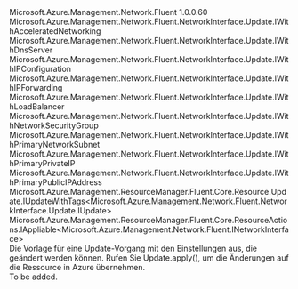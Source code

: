 <Type Name="IUpdate" FullName="Microsoft.Azure.Management.Network.Fluent.NetworkInterface.Update.IUpdate">
  <TypeSignature Language="C#" Value="public interface IUpdate : Microsoft.Azure.Management.Network.Fluent.NetworkInterface.Update.IWithAcceleratedNetworking, Microsoft.Azure.Management.Network.Fluent.NetworkInterface.Update.IWithDnsServer, Microsoft.Azure.Management.Network.Fluent.NetworkInterface.Update.IWithIPConfiguration, Microsoft.Azure.Management.Network.Fluent.NetworkInterface.Update.IWithIPForwarding, Microsoft.Azure.Management.Network.Fluent.NetworkInterface.Update.IWithLoadBalancer, Microsoft.Azure.Management.Network.Fluent.NetworkInterface.Update.IWithNetworkSecurityGroup, Microsoft.Azure.Management.Network.Fluent.NetworkInterface.Update.IWithPrimaryNetworkSubnet, Microsoft.Azure.Management.Network.Fluent.NetworkInterface.Update.IWithPrimaryPrivateIP, Microsoft.Azure.Management.Network.Fluent.NetworkInterface.Update.IWithPrimaryPublicIPAddress, Microsoft.Azure.Management.ResourceManager.Fluent.Core.Resource.Update.IUpdateWithTags&lt;Microsoft.Azure.Management.Network.Fluent.NetworkInterface.Update.IUpdate&gt;, Microsoft.Azure.Management.ResourceManager.Fluent.Core.ResourceActions.IAppliable&lt;Microsoft.Azure.Management.Network.Fluent.INetworkInterface&gt;" />
  <TypeSignature Language="ILAsm" Value=".class public interface auto ansi abstract IUpdate implements class Microsoft.Azure.Management.Network.Fluent.NetworkInterface.Update.IWithAcceleratedNetworking, class Microsoft.Azure.Management.Network.Fluent.NetworkInterface.Update.IWithDnsServer, class Microsoft.Azure.Management.Network.Fluent.NetworkInterface.Update.IWithIPConfiguration, class Microsoft.Azure.Management.Network.Fluent.NetworkInterface.Update.IWithIPForwarding, class Microsoft.Azure.Management.Network.Fluent.NetworkInterface.Update.IWithLoadBalancer, class Microsoft.Azure.Management.Network.Fluent.NetworkInterface.Update.IWithNetworkSecurityGroup, class Microsoft.Azure.Management.Network.Fluent.NetworkInterface.Update.IWithPrimaryNetworkSubnet, class Microsoft.Azure.Management.Network.Fluent.NetworkInterface.Update.IWithPrimaryPrivateIP, class Microsoft.Azure.Management.Network.Fluent.NetworkInterface.Update.IWithPrimaryPublicIPAddress, class Microsoft.Azure.Management.ResourceManager.Fluent.Core.Resource.Update.IUpdateWithTags`1&lt;class Microsoft.Azure.Management.Network.Fluent.NetworkInterface.Update.IUpdate&gt;, class Microsoft.Azure.Management.ResourceManager.Fluent.Core.ResourceActions.IAppliable`1&lt;class Microsoft.Azure.Management.Network.Fluent.INetworkInterface&gt;, class Microsoft.Azure.Management.ResourceManager.Fluent.Core.ResourceActions.IIndexable" />
  <TypeSignature Language="DocId" Value="T:Microsoft.Azure.Management.Network.Fluent.NetworkInterface.Update.IUpdate" />
  <TypeSignature Language="VB.NET" Value="Public Interface IUpdate&#xA;Implements IAppliable(Of INetworkInterface), IUpdateWithTags(Of IUpdate), IWithAcceleratedNetworking, IWithDnsServer, IWithIPConfiguration, IWithIPForwarding, IWithLoadBalancer, IWithNetworkSecurityGroup, IWithPrimaryNetworkSubnet, IWithPrimaryPrivateIP, IWithPrimaryPublicIPAddress" />
  <TypeSignature Language="F#" Value="type IUpdate = interface&#xA;    interface IAppliable&lt;INetworkInterface&gt;&#xA;    interface IIndexable&#xA;    interface IUpdateWithTags&lt;IUpdate&gt;&#xA;    interface IWithPrimaryNetworkSubnet&#xA;    interface IWithPrimaryPrivateIP&#xA;    interface IWithPrimaryPublicIPAddress&#xA;    interface IWithNetworkSecurityGroup&#xA;    interface IWithIPForwarding&#xA;    interface IWithDnsServer&#xA;    interface IWithIPConfiguration&#xA;    interface IWithLoadBalancer&#xA;    interface IWithAcceleratedNetworking" />
  <AssemblyInfo>
    <AssemblyName>Microsoft.Azure.Management.Network.Fluent</AssemblyName>
    <AssemblyVersion>1.0.0.60</AssemblyVersion>
  </AssemblyInfo>
  <Interfaces>
    <Interface>
      <InterfaceName>Microsoft.Azure.Management.Network.Fluent.NetworkInterface.Update.IWithAcceleratedNetworking</InterfaceName>
    </Interface>
    <Interface>
      <InterfaceName>Microsoft.Azure.Management.Network.Fluent.NetworkInterface.Update.IWithDnsServer</InterfaceName>
    </Interface>
    <Interface>
      <InterfaceName>Microsoft.Azure.Management.Network.Fluent.NetworkInterface.Update.IWithIPConfiguration</InterfaceName>
    </Interface>
    <Interface>
      <InterfaceName>Microsoft.Azure.Management.Network.Fluent.NetworkInterface.Update.IWithIPForwarding</InterfaceName>
    </Interface>
    <Interface>
      <InterfaceName>Microsoft.Azure.Management.Network.Fluent.NetworkInterface.Update.IWithLoadBalancer</InterfaceName>
    </Interface>
    <Interface>
      <InterfaceName>Microsoft.Azure.Management.Network.Fluent.NetworkInterface.Update.IWithNetworkSecurityGroup</InterfaceName>
    </Interface>
    <Interface>
      <InterfaceName>Microsoft.Azure.Management.Network.Fluent.NetworkInterface.Update.IWithPrimaryNetworkSubnet</InterfaceName>
    </Interface>
    <Interface>
      <InterfaceName>Microsoft.Azure.Management.Network.Fluent.NetworkInterface.Update.IWithPrimaryPrivateIP</InterfaceName>
    </Interface>
    <Interface>
      <InterfaceName>Microsoft.Azure.Management.Network.Fluent.NetworkInterface.Update.IWithPrimaryPublicIPAddress</InterfaceName>
    </Interface>
    <Interface>
      <InterfaceName>Microsoft.Azure.Management.ResourceManager.Fluent.Core.Resource.Update.IUpdateWithTags&lt;Microsoft.Azure.Management.Network.Fluent.NetworkInterface.Update.IUpdate&gt;</InterfaceName>
    </Interface>
    <Interface>
      <InterfaceName>Microsoft.Azure.Management.ResourceManager.Fluent.Core.ResourceActions.IAppliable&lt;Microsoft.Azure.Management.Network.Fluent.INetworkInterface&gt;</InterfaceName>
    </Interface>
  </Interfaces>
  <Docs>
    <summary>
            Die Vorlage für eine Update-Vorgang mit den Einstellungen aus, die geändert werden können.
            Rufen Sie Update.apply(), um die Änderungen auf die Ressource in Azure übernehmen.
            </summary>
    <remarks>To be added.</remarks>
  </Docs>
  <Members />
</Type>